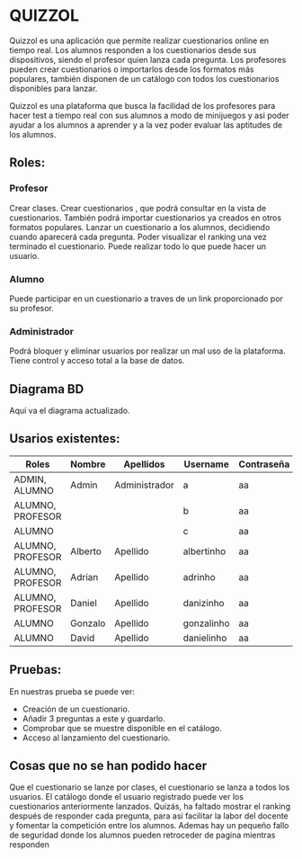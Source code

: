 # QUIZZOL
Quizzol es una aplicación que permite realizar cuestionarios online en tiempo real. Los alumnos responden a los cuestionarios desde sus dispositivos, siendo el profesor quien lanza cada pregunta. Los profesores pueden crear cuestionarios o importarlos desde los formatos más populares, también disponen de un catálogo con todos los cuestionarios disponibles para lanzar.

Quizzol es una plataforma que busca la facilidad de los profesores para hacer test a tiempo real con sus alumnos a modo de minijuegos y asi poder ayudar a los alumnos a aprender y a la vez poder evaluar las aptitudes de los alumnos.

## Roles:
### Profesor
Crear clases.
Crear cuestionarios , que podrá consultar en la vista de cuestionarios. También podrá importar cuestionarios ya creados en otros formatos populares.
Lanzar un cuestionario a los alumnos, decidiendo cuando aparecerá cada pregunta.
Poder visualizar el ranking una vez terminado el cuestionario.
Puede realizar todo lo que puede hacer un usuario.
### Alumno
Puede participar en un cuestionario a traves de un link proporcionado por su profesor.
### Administrador
Podrá bloquer y eliminar usuarios por realizar un mal uso de la plataforma.
Tiene control y acceso total a la base de datos.


## Diagrama BD

Aquí va el diagrama actualizado.

## Usarios existentes:

| Roles             | Nombre   | Apellidos     | Username   | Contraseña |
|-------------------|----------|---------------|------------|------------|
| ADMIN, ALUMNO     | Admin    | Administrador | a          | aa         |
| ALUMNO, PROFESOR  |          |               | b          | aa         |
| ALUMNO            |          |               | c          | aa         |
| ALUMNO, PROFESOR  | Alberto  | Apellido      | albertinho | aa         |
| ALUMNO, PROFESOR  | Adrian   | Apellido      | adrinho    | aa         |
| ALUMNO, PROFESOR  | Daniel   | Apellido      | danizinho  | aa         |
| ALUMNO            | Gonzalo  | Apellido      | gonzalinho | aa         |
| ALUMNO            | David    | Apellido      | danielinho | aa         |

## Pruebas:
En nuestras prueba se puede ver:
- Creación de un cuestionario.
- Añadir 3 preguntas a este y guardarlo.
- Comprobar que se muestre disponible en el catálogo.
- Acceso al lanzamiento del cuestionario.

## Cosas que no se han podido hacer
Que el cuestionario se lanze por clases, el cuestionario se lanza a todos los usuarios.
El catálogo donde el usuario registrado puede ver los cuestionarios anteriormente lanzados.
Quizás, ha faltado mostrar el ranking después de responder cada pregunta, para así facilitar la labor del docente y fomentar la competición entre los alumnos.
Ademas hay un pequeño fallo de seguridad donde los alumnos pueden retroceder de pagina mientras responden

